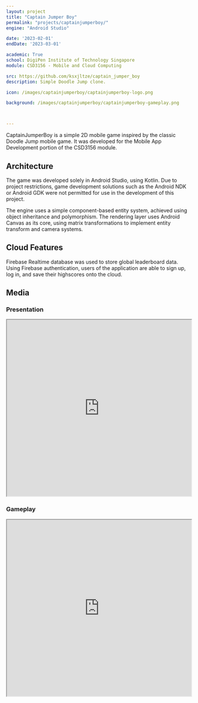 ```yaml
---
layout: project
title: "Captain Jumper Boy"
permalink: "projects/captainjumperboy/"
engine: "Android Studio"

date: '2023-02-01'
endDate: '2023-03-01'

academic: True
school: DigiPen Institute of Technology Singapore
module: CSD3156 - Mobile and Cloud Computing 

src: https://github.com/ksxjltze/captain_jumper_boy
description: Simple Doodle Jump clone.

icon: /images/captainjumperboy/captainjumperboy-logo.png

background: /images/captainjumperboy/captainjumperboy-gameplay.png



---
```


CaptainJumperBoy is a simple 2D mobile game inspired by the classic Doodle Jump mobile game.
It was developed for the Mobile App Development portion of the CSD3156 module.

## Architecture
The game was developed solely in Android Studio, using Kotlin.
Due to project restrictions, game development solutions such as the Android NDK or Android GDK were not permitted for use in the development of this project.<br>

The engine uses a simple component-based entity system, achieved using object inheritance and polymorphism.
The rendering layer uses Android Canvas as its core, using matrix transformations to implement entity transform and camera systems.

## Cloud Features
Firebase Realtime database was used to store global leaderboard data. 
Using Firebase authentication, users of the application are able to sign up, log in, and save their highscores onto the cloud.

## Media

### Presentation
<iframe title="CaptainJumperBoy presentation" src="https://drive.google.com/file/d/127-aCRGw0gI-yyn3SyQKWkeVlIlS-4Rc/preview" width="100%" height="480em" allow="autoplay" allowfullscreen="allowfullscreen"></iframe>

### Gameplay
<iframe title="CaptainJumperBoy gameplay" src="https://drive.google.com/file/d/1kHi_ut2HEbvpUdRwsUdL6lzstrGT3kgg/preview" width="100%" height="480em" allow="autoplay" allowfullscreen="allowfullscreen"></iframe>